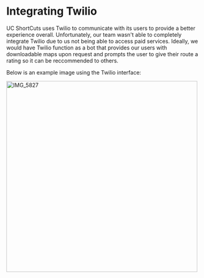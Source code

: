 # Integrating Twilio

UC ShortCuts uses Twilio to communicate with its users to provide a better experience overall. Unfortunately, our team wasn't able to completely integrate Twilio due to us not being able to access paid services. Ideally, we would have Twilio function as a bot that provides our users with downloadable maps upon request and prompts the user to give their route a rating so it can be reccommended to others.

Below is an example image using the Twilio interface:

<img width="500" alt="IMG_5827" src="https://user-images.githubusercontent.com/124422930/216802710-d68c28b0-2170-4d4d-8537-779e4021d9bc.png">

